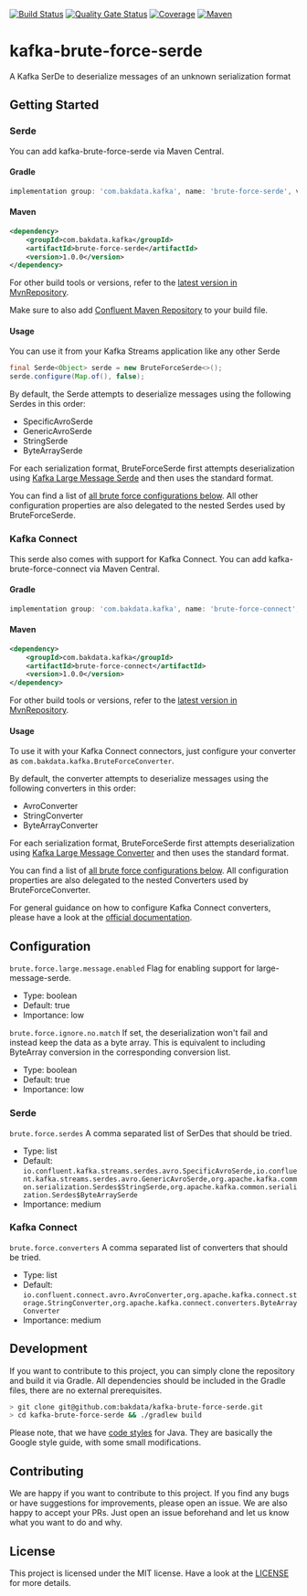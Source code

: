 [![Build Status](https://dev.azure.com/bakdata/public/_apis/build/status/bakdata.kafka-brute-force-serde?repoName=bakdata%2Fkafka-brute-force-serde&branchName=main)](https://dev.azure.com/bakdata/public/_build/latest?definitionId=30&repoName=bakdata%2Fkafka-brute-force-serde&branchName=main)
[![Quality Gate Status](https://sonarcloud.io/api/project_badges/measure?project=com.bakdata.kafka%3Abrute-force&metric=alert_status)](https://sonarcloud.io/summary/new_code?id=com.bakdata.kafka%3Abrute-force)
[![Coverage](https://sonarcloud.io/api/project_badges/measure?project=com.bakdata.kafka%3Abrute-force&metric=coverage)](https://sonarcloud.io/summary/new_code?id=com.bakdata.kafka%3Abrute-force)
[![Maven](https://img.shields.io/maven-central/v/com.bakdata.kafka/brute-force-serde.svg)](https://search.maven.org/search?q=g:com.bakdata.kafka%20AND%20a:brute-force-serde&core=gav)

# kafka-brute-force-serde
A Kafka SerDe to deserialize messages of an unknown serialization format

## Getting Started

### Serde

You can add kafka-brute-force-serde via Maven Central.

#### Gradle
```gradle
implementation group: 'com.bakdata.kafka', name: 'brute-force-serde', version: '1.0.0'
```

#### Maven
```xml
<dependency>
    <groupId>com.bakdata.kafka</groupId>
    <artifactId>brute-force-serde</artifactId>
    <version>1.0.0</version>
</dependency>
```

For other build tools or versions, refer to the [latest version in MvnRepository](https://mvnrepository.com/artifact/com.bakdata.kafka/brute-force-serde/latest).

Make sure to also add [Confluent Maven Repository](http://packages.confluent.io/maven/) to your build file.

#### Usage

You can use it from your Kafka Streams application like any other Serde

```java
final Serde<Object> serde = new BruteForceSerde<>();
serde.configure(Map.of(), false);
```

By default, the Serde attempts to deserialize messages using the following Serdes in this order:
- SpecificAvroSerde 
- GenericAvroSerde 
- StringSerde
- ByteArraySerde

For each serialization format, BruteForceSerde first attempts deserialization using [Kafka Large Message Serde](https://github.com/bakdata/kafka-large-message-serde/)
and then uses the standard format.

You can find a list of [all brute force configurations below](#configuration).
All other configuration properties are also delegated to the nested Serdes used by BruteForceSerde.

### Kafka Connect

This serde also comes with support for Kafka Connect.
You can add kafka-brute-force-connect via Maven Central.

#### Gradle
```gradle
implementation group: 'com.bakdata.kafka', name: 'brute-force-connect', version: '1.0.0'
```

#### Maven
```xml
<dependency>
    <groupId>com.bakdata.kafka</groupId>
    <artifactId>brute-force-connect</artifactId>
    <version>1.0.0</version>
</dependency>
```

For other build tools or versions, refer to the [latest version in MvnRepository](https://mvnrepository.com/artifact/com.bakdata.kafka/brute-force-connect/latest).

#### Usage

To use it with your Kafka Connect connectors, just configure your converter as `com.bakdata.kafka.BruteForceConverter`.

By default, the converter attempts to deserialize messages using the following converters in this order:
- AvroConverter
- StringConverter
- ByteArrayConverter

For each serialization format, BruteForceSerde first attempts deserialization using [Kafka Large Message Converter](https://github.com/bakdata/kafka-large-message-serde/)
and then uses the standard format.

You can find a list of [all brute force configurations below](#configuration).
All configuration properties are also delegated to the nested Converters used by BruteForceConverter.

For general guidance on how to configure Kafka Connect converters, please have a look at the [official documentation](https://docs.confluent.io/home/connect/configuring.html).


## Configuration

``brute.force.large.message.enabled``
Flag for enabling support for large-message-serde.

* Type: boolean
* Default: true
* Importance: low

``brute.force.ignore.no.match``
If set, the deserialization won't fail and instead keep the data as a byte array. This is equivalent to including ByteArray conversion in the corresponding conversion list.

* Type: boolean
* Default: true
* Importance: low

### Serde

``brute.force.serdes``
A comma separated list of SerDes that should be tried.

* Type: list
* Default: `io.confluent.kafka.streams.serdes.avro.SpecificAvroSerde,io.confluent.kafka.streams.serdes.avro.GenericAvroSerde,org.apache.kafka.common.serialization.Serdes$StringSerde,org.apache.kafka.common.serialization.Serdes$ByteArraySerde`
* Importance: medium


### Kafka Connect

``brute.force.converters``
A comma separated list of converters that should be tried.

* Type: list
* Default: `io.confluent.connect.avro.AvroConverter,org.apache.kafka.connect.storage.StringConverter,org.apache.kafka.connect.converters.ByteArrayConverter`
* Importance: medium


## Development

If you want to contribute to this project, you can simply clone the repository and build it via Gradle.
All dependencies should be included in the Gradle files, there are no external prerequisites.

```bash
> git clone git@github.com:bakdata/kafka-brute-force-serde.git
> cd kafka-brute-force-serde && ./gradlew build
```

Please note, that we have [code styles](https://github.com/bakdata/bakdata-code-styles) for Java.
They are basically the Google style guide, with some small modifications.

## Contributing

We are happy if you want to contribute to this project.
If you find any bugs or have suggestions for improvements, please open an issue.
We are also happy to accept your PRs.
Just open an issue beforehand and let us know what you want to do and why.

## License
This project is licensed under the MIT license.
Have a look at the [LICENSE](https://github.com/bakdata/kafka-brute-force-serde/blob/main/LICENSE) for more details.

